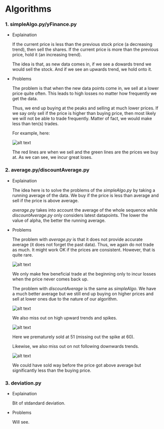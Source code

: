 # Algorithms
### 1. simpleAlgo.py/yFinance.py

* Explaination

   If the current price is less than the previous stock price (a decreasing trend), then sell the shares.
   If the current price is more than the previous price, hold it (an increasing trend).  
   
   The idea is that, as new data comes in, if we see a dowards trend we would sell the stock.
   And if we see an upwards trend, we hold onto it.
   
* Problems

   The problem is that when the new data points come in, we sell at a lower price quite often.
   This leads to high losses no matter how frequently we get the data.  
   
   Thus, we end up buying at the peaks and selling at much lower prices.
   If we say only sell if the price is higher than buying price, then most likely we will not be able to trade frequently.
   Matter of fact, we would make less than ten(s) trades.
   
   For example, here:  
   
   ![alt text](https://github.com/rp247/Naive-Trade/blob/main/Experiment/images/simpleAlgoBad.png?raw=true)  
   
   The red lines are when we sell and the green lines are the prices we buy at. As we can see, we incur great loses.
   
### 2. average.py/discountAverage.py

* Explaination

   The idea here is to solve the problems of the *simpleAlgo.py* by taking a running average of the data.
   We buy if the price is less than average and sell if the price is above average.  
   
   *average.py* takes into account the average of the whole sequence while *discountAverage.py* only considers latest datapoints.
   The lower the value of alpha, the better the running average.
   
* Problems

   The problem with *average.py* is that it does not provide accurate average (it does not forget the past data).
   Thus, we again do not trade as much. It might work OK if the prices are consistent. However, that is quite rare.
    
   ![alt text](https://github.com/rp247/Naive-Trade/blob/main/Experiment/images/averageBad.png?raw=true)  
   
   We only make few beneficial trade at the beginning only to incur losses when the price never comes back up.
   
   The problem with *discountAverage* is the same as *simpleAlgo*.
   We have a much better average but we still end up buying on higher prices and sell at lower ones due to the nature of our algorithm.
   
   ![alt text](https://github.com/rp247/Naive-Trade/blob/main/Experiment/images/discountAvgBad.png?raw=true)
   
   We also miss out on high upward trends and spikes.
   
   ![alt text](https://github.com/rp247/Naive-Trade/blob/main/Experiment/images/discUpwardMiss.png?raw=true)
   
   Here we prematurely sold at 51 (missing out the spike at 60).
   
   Likewise, we also miss out on not following downwards trends.
   
   ![alt text](https://github.com/rp247/Naive-Trade/blob/main/Experiment/images/discDownwardMiss.png?raw=true)
   
   We could have sold way before the price got above average but significantly less than the buying price.
   
### 3. deviation.py

* Explaination

   Bit of stdandard deviation.
   
* Problems

   Will see.
   
   

